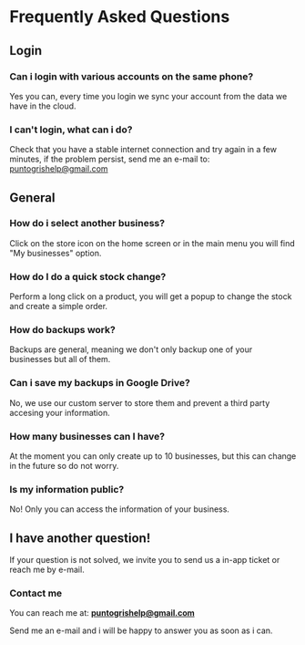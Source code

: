 # Frequently Asked Questions

## Login

### Can i login with various accounts on the same phone?

Yes you can, every time you login we sync your account from the data we have in the cloud.

### I can't login, what can i do?

Check that you have a stable internet connection and try again in a few minutes, if the problem persist, send me an e-mail to: puntogrishelp@gmail.com

## General

### How do i select another business?

Click on the store icon on the home screen or in the main menu you will find "My businesses" option.

### How do I do a quick stock change?

Perform a long click on a product, you will get a popup to change the stock and create a simple order.

### How do backups work?

Backups are general, meaning we don't only backup one of your businesses but all of them.

### Can i save my backups in Google Drive?

No, we use our custom server to store them and prevent a third party accesing your information.

### How many businesses can I have?

At the moment you can only create up to 10 businesses, but this can change in the future so do not worry.
    
### Is my information public?
No! Only you can access the information of your business.

## I have another question!

If your question is not solved, we invite you to send us a in-app ticket or reach me by e-mail.

### Contact me
You can reach me at:  **puntogrishelp@gmail.com**

Send me an e-mail and i will be happy to answer you as soon as i can.